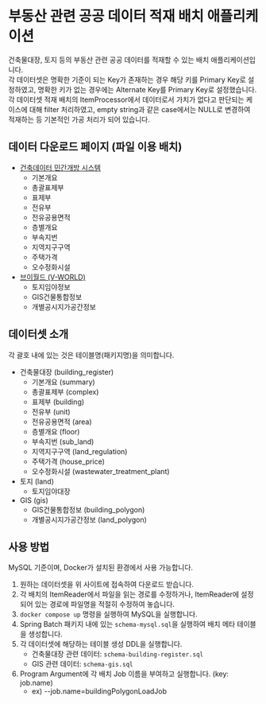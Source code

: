 # 부동산 관련 공공 데이터 적재 배치 애플리케이션

건축물대장, 토지 등의 부동산 관련 공공 데이터를 적재할 수 있는 배치 애플리케이션입니다.  
각 데이터셋은 명확한 기준이 되는 Key가 존재하는 경우 해당 키를 Primary Key로 설정하였고, 명확한 키가 없는 경우에는 Alternate Key를 Primary Key로 설정했습니다.  
각 데이터셋 적재 배치의 ItemProcessor에서 데이터로서 가치가 없다고 판단되는 케이스에 대해 filter 처리하였고, empty string과 같은 case에서는 NULL로 변경하여 적재하는 등 기본적인 가공 처리가 되어 있습니다.

## 데이터 다운로드 페이지 (파일 이용 배치)

- [건축데이터 민간개방 시스템](https://open.eais.go.kr/opnsvc/opnSvcInqireView.do?viewType=7)
  - 기본개요
  - 총괄표제부
  - 표제부
  - 전유부
  - 전유공용면적
  - 층별개요
  - 부속지번
  - 지역지구구역
  - 주택가격
  - 오수정화시설
- [브이월드 (V-WORLD)](https://www.vworld.kr/dtna/dtna_fileDataList_s001.do)
  - 토지임야정보
  - GIS건물통합정보
  - 개별공시지가공간정보

## 데이터셋 소개

각 괄호 내에 있는 것은 테이블명(패키지명)을 의미합니다.

- 건축물대장 (building_register)
  - 기본개요 (summary)
  - 총괄표제부 (complex)
  - 표제부 (building)
  - 전유부 (unit)
  - 전유공용면적 (area)
  - 층별개요 (floor)
  - 부속지번 (sub_land)
  - 지역지구구역 (land_regulation)
  - 주택가격 (house_price)
  - 오수정화시설 (wastewater_treatment_plant)
- 토지 (land)
  - 토지임야대장
- GIS (gis)
  - GIS건물통합정보 (building_polygon)
  - 개별공시지가공간정보 (land_polygon)

## 사용 방법

MySQL 기준이며, Docker가 설치된 환경에서 사용 가능합니다.

1. 원하는 데이터셋을 위 사이트에 접속하여 다운로드 받습니다.
2. 각 배치의 ItemReader에서 파일을 읽는 경로를 수정하거나, ItemReader에 설정되어 있는 경로에 파일명을 적절히 수정하여 놓습니다.
3. `docker compose up` 명령을 실행하여 MySQL을 실행합니다.
4. Spring Batch 패키지 내에 있는 `schema-mysql.sql`을 실행하여 배치 메타 테이블을 생성합니다.
5. 각 데이터셋에 해당하는 테이블 생성 DDL을 실행합니다.
   - 건축물대장 관련 데이터: `schema-building-register.sql`
   - GIS 관련 데이터: `schema-gis.sql`
6. Program Argument에 각 배치 Job 이름을 부여하고 실행합니다. (key: job.name)
   - ex) --job.name=buildingPolygonLoadJob
